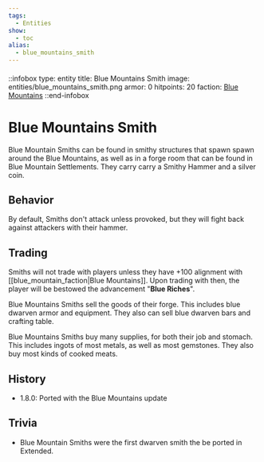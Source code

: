 ```yaml
---
tags:
  - Entities
show:
  - toc
alias:
  - blue_mountains_smith
---
```


####

::infobox
type: entity
title: Blue Mountains Smith
image: entities/blue_mountains_smith.png
armor: 0
hitpoints: 20
faction: [Blue Mountains](/Extended-Wiki/wiki/Blue_Mountains_(Faction))
::end-infobox

# Blue Mountains Smith

Blue Mountain Smiths can be found in smithy structures that spawn spawn around the Blue Mountains, as well as in a forge room that can be found in Blue Mountain Settlements. They carry carry a Smithy Hammer and a silver coin.

## Behavior

By default, Smiths don't attack unless provoked, but they will fight back against attackers with their hammer.

## Trading

Smiths will not trade with players unless they have +100 alignment with [[blue_mountain_faction|Blue Mountains]]. Upon trading with then, the player will be bestowed the advancement "**Blue Riches**".

Blue Mountains Smiths sell the goods of their forge. This includes blue dwarven armor and equipment. They also can sell blue dwarven bars and crafting table.

Blue Mountains Smiths buy many supplies, for both their job and stomach. This includes ingots of most metals, as well as most gemstones. They also buy most kinds of cooked meats.

## History
- 1.8.0: Ported with the Blue Mountains update

## Trivia

- Blue Mountain Smiths were the first dwarven smith the be ported in Extended.
